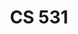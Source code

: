 ---
layout: inner
title: CS 531
permalink: /about/academic-development/CS-531/
page_title: CS 531
---